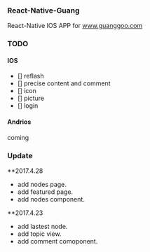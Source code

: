 ### React-Native-Guang

React-Native IOS APP for www.guanggoo.com

### TODO

#### IOS

- [] reflash
- [] precise content and comment
- [] icon
- [] picture 
- [] login

#### Andrios

coming

### Update

**2017.4.28

- add nodes page.
- add featured page.
- add nodes component.

**2017.4.23 

- add lastest node.
- add topic view.
- add comment comoponent.
